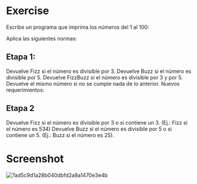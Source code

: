 

# Exercise
Escribe un programa que imprima los números del 1 al 100:

Aplica las siguientes normas:

## Etapa 1:

Devuelve Fizz si el número es divisible por 3.
Devuelve Buzz si el número es divisible por 5.
Devuelve FizzBuzz si el número es divisible por 3 y por 5.
Devuelve el mismo número si no se cumple nada de lo anterior.
Nuevos requerimientos:

## Etapa 2

Devuelve Fizz si el número es divisible por 3 o si contiene un 3. (Ej.: Fizz si el número es 534)
Devuelve Buzz si el número es divisible por 5 o si contiene un 5. (Ej.: Buzz si el número es 25).


# Screenshot
![7ad5c9d1a28b040dbfd2a8a1470e3e4b](https://github.com/user-attachments/assets/e7ce9b90-4b19-4f6c-ae0e-acb20ac308e3)
